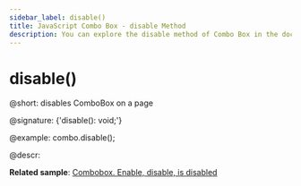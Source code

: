 ```yaml
--- 
sidebar_label: disable()
title: JavaScript Combo Box - disable Method 
description: You can explore the disable method of Combo Box in the documentation of the DHTMLX JavaScript UI library. Browse developer guides and API reference, try out code examples and live demos, and download a free 30-day evaluation version of DHTMLX Suite 7.
---
```


# disable()

@short: disables ComboBox on a page

@signature: {'disable(): void;'}

@example:
combo.disable();

@descr:

**Related sample**: [Combobox. Enable, disable, is disabled](https://snippet.dhtmlx.com/7bujtsuu)

[comment]: # (@related: combobox/work_with_combo.md#disablingenabling-combobox)

[comment]: # (@relatedapi: combobox/api/combobox_enable_method.md)
